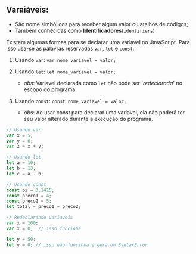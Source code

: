 ## Varaiáveis:

- São nome simbólicos para receber algum valor ou atalhos de códigos;
- Também conhecidas como **Identificadores**(`identifiers`)

Existem algumas formas para se declarar uma váriavel no JavaScript. Para isso usa-se as palavras reservadas `var`, `let` e `const`:
1. Usando `var`:
    `var nome_variavel = valor;`

2. Usando `let`:
    `let nome_variavel = valor;`
    - _obs_: Variavel declarada como `let` não pode ser '_redeclarada_' no escopo do programa.
 
3. Usando `const`:
    `const nome_variavel = valor;`
    - _obs_: Ao usar const para declarar uma variavel, ela não poderá ter seu valor alterado durante a execução do programa.

```js
// Usando var:
var x = 5;
var y = 6;
var z = x + y;

// Usando let
let a = 10;
let b = 13;
let c = a - b;

// Usando const
const pi = 3.1415;
const preco1 = 4;
const preco2 = 5;
let total = preco1 + preco2;

// Redeclarando variaveis
var x = 100;
var x = 0;  // isso funciona

let y = 50;
let y = 0; // isso não funciona e gera um SyntaxError
```